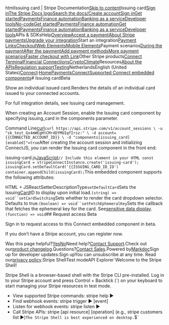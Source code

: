 htmlIssuing card | Stripe Documentation[Skip to content](#main-content)Issuing card[Sign in](https://dashboard.stripe.com/login?redirect=https%3A%2F%2Fdocs.stripe.com%2Fconnect%2Fsupported-embedded-components%2Fissuing-card)[The Stripe Docs logo](/)[Search the docs/](#)[Create account](https://dashboard.stripe.com/register/connect)[Sign in](https://dashboard.stripe.com/login?redirect=https%3A%2F%2Fdocs.stripe.com%2Fconnect%2Fsupported-embedded-components%2Fissuing-card)[Get started](/get-started)[Payments](/payments)[Finance automation](/finance-automation)[Banking as a service](/financial-services)[Developer tools](/development)[No-code](/no-code)[Get started](/get-started)[Payments](/payments)[Finance automation](/finance-automation)[](#)[Get started](/get-started)[Payments](/payments)[Finance automation](/finance-automation)[Banking as a service](/financial-services)[Developer tools](/development)[](#)APIs & SDKsHelp[Overview](/docs/payments)[Accept a payment](#)[About Stripe payments](#)[Upgrade your integration](/docs/payments/upgrades)Start an integration[Payment Links](#)[Checkout](#)[Web Elements](#)[Mobile Elements](#)Payment scenarios[During the payment](#)[After the payment](#)[Add payment methods](#)[More payment scenarios](#)[Faster checkout with Link](#)Other Stripe products[Connect](#)
[Terminal](#)[Financial Connections](#)[Crypto](#)[Climate](#)Resources[About the APIs](#)[Regulation support](#)[Testing](/docs/testing)NetherlandsEnglish (United States)[](#)[](#)[Connect](/connect)·[Home](/docs)[Payments](/docs/payments)[Connect](/docs/connect)[Supported Connect embedded components](/docs/connect/supported-embedded-components)# Issuing cardBeta

Show an individual issued card.Renders the details of an individual card issued to your connected accounts.

For full integration details, see Issuing card management.

When creating an Account Session, enable the Issuing card component by specifying issuing_card in the components parameter.

Command Line[curl](#)`curl https://api.stripe.com/v1/account_sessions \
  -u "sk_test_Gx4mWEgHtCMr4DYMUIqfIrsz:" \
  -d account={{CONNECTED_ACCOUNT_ID}} \
  -d "components[issuing_card][enabled]"=true`After creating the account session and initializing ConnectJS, you can render the Issuing card component in the front end:

issuing-card.js[JavaScript](#)`// Include this element in your HTML
const issuingCard = stripeConnectInstance.create('issuing-card');
issuingCard.setDefaultCard('{{ISSUING_CARD_ID_ID')
container.appendChild(issuingCard);`This embedded component supports the following attributes:

HTML + JSReactSetterDescriptionType`setDefaultCard`Sets the Issuing[Card](/api/issuing/cards/object#issuing_card_object-id)ID to display upon initial load.`(string) => void``setCardSwitching`Sets whether to render the card dropdown selector. Defaults to true.`(boolean) => void``setFetchEphemeralKey`Sets the callback that fetches the ephemeral key for the card. See[sensitive data display](#sensitive-data-display).`(function) => void`## Request access  Beta

Sign in to request access to this Connect embedded component in beta.

If you don’t have a Stripe account, you can register now.

Was this page helpful?[Yes](#)[No](#)Need help?[Contact Support](https://support.stripe.com/).Check out our[product changelog](https://stripe.com/blog/changelog).Questions?[Contact Sales](https://stripe.com/contact/sales).Powered by[Markdoc](https://markdoc.dev)Sign up for developer updates:Sign upYou can unsubscribe at any time. Read our[privacy policy](https://stripe.com/privacy).Stripe ShellTest modeAPI Explorer[](https://stripe.com/docs/stripe-cli#install)`Welcome to the Stripe Shell!

Stripe Shell is a browser-based shell with the Stripe CLI pre-installed. Log in to your
Stripe account and press Control + Backtick (`) on your keyboard to start managing your Stripe
resources in test mode.

- View supported Stripe commands: stripe help ▶️
- Find webhook events: stripe trigger ▶️ [event]
- Listen for webhook events: stripe listen ▶
- Call Stripe APIs: stripe [api resource] [operation] (e.g., stripe customers list ▶️)`The Stripe Shell is best experienced on desktop.`$`